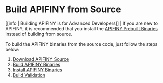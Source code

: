 # Build APIFINY from Source

[[info | Building APIFINY is for Advanced Developers]]
| If you are new to APIFINY, it is recommended that you install the [APIFINY Prebuilt Binaries](../00_install-prebuilt-binaries.md) instead of building from source.

To build the APIFINY binaries from the source code, just follow the steps below:

1. [Download APIFINY Source](01_download-apifiny-source.md)
2. [Build APIFINY Binaries](02_build-apifiny-binaries/index.md)
3. [Install APIFINY Binaries](03_install-apifiny-binaries.md)
4. [Build Validation](04_build-validation.md)
